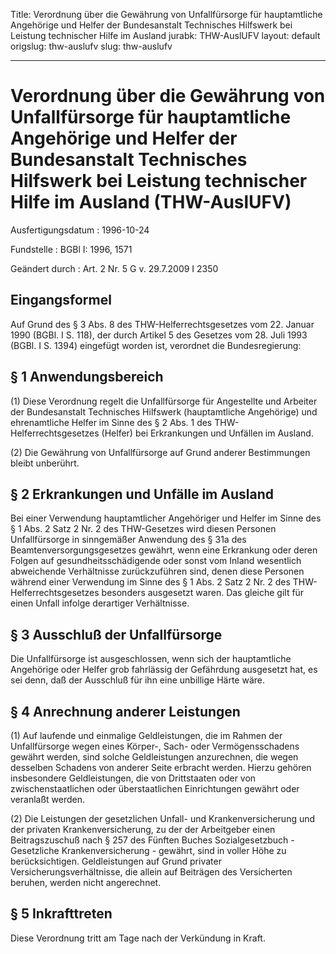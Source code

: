 Title: Verordnung über die Gewährung von Unfallfürsorge für hauptamtliche Angehörige
  und Helfer der Bundesanstalt Technisches Hilfswerk bei Leistung technischer Hilfe
  im Ausland
jurabk: THW-AuslUFV
layout: default
origslug: thw-auslufv
slug: thw-auslufv

---

# Verordnung über die Gewährung von Unfallfürsorge für hauptamtliche Angehörige und Helfer der Bundesanstalt Technisches Hilfswerk bei Leistung technischer Hilfe im Ausland (THW-AuslUFV)

Ausfertigungsdatum
:   1996-10-24

Fundstelle
:   BGBl I: 1996, 1571

Geändert durch
:   Art. 2 Nr. 5 G v. 29.7.2009 I 2350



## Eingangsformel

Auf Grund des § 3 Abs. 8 des THW-Helferrechtsgesetzes vom 22. Januar
1990 (BGBl. I S. 118), der durch Artikel 5 des Gesetzes vom 28. Juli
1993 (BGBl. I S. 1394) eingefügt worden ist, verordnet die
Bundesregierung:


## § 1 Anwendungsbereich

(1) Diese Verordnung regelt die Unfallfürsorge für Angestellte und
Arbeiter der Bundesanstalt Technisches Hilfswerk (hauptamtliche
Angehörige) und ehrenamtliche Helfer im Sinne des § 2 Abs. 1 des THW-
Helferrechtsgesetzes (Helfer) bei Erkrankungen und Unfällen im
Ausland.

(2) Die Gewährung von Unfallfürsorge auf Grund anderer Bestimmungen
bleibt unberührt.


## § 2 Erkrankungen und Unfälle im Ausland

Bei einer Verwendung hauptamtlicher Angehöriger und Helfer im Sinne
des § 1 Abs. 2 Satz 2 Nr. 2 des THW-Gesetzes wird diesen Personen
Unfallfürsorge in sinngemäßer Anwendung des § 31a des
Beamtenversorgungsgesetzes gewährt, wenn eine Erkrankung oder deren
Folgen auf gesundheitsschädigende oder sonst vom Inland wesentlich
abweichende Verhältnisse zurückzuführen sind, denen diese Personen
während einer Verwendung im Sinne des § 1 Abs. 2 Satz 2 Nr. 2 des THW-
Helferrechtsgesetzes besonders ausgesetzt waren. Das gleiche gilt für
einen Unfall infolge derartiger Verhältnisse.


## § 3 Ausschluß der Unfallfürsorge

Die Unfallfürsorge ist ausgeschlossen, wenn sich der hauptamtliche
Angehörige oder Helfer grob fahrlässig der Gefährdung ausgesetzt hat,
es sei denn, daß der Ausschluß für ihn eine unbillige Härte wäre.


## § 4 Anrechnung anderer Leistungen

(1) Auf laufende und einmalige Geldleistungen, die im Rahmen der
Unfallfürsorge wegen eines Körper-, Sach- oder Vermögensschadens
gewährt werden, sind solche Geldleistungen anzurechnen, die wegen
desselben Schadens von anderer Seite erbracht werden. Hierzu gehören
insbesondere Geldleistungen, die von Drittstaaten oder von
zwischenstaatlichen oder überstaatlichen Einrichtungen gewährt oder
veranlaßt werden.

(2) Die Leistungen der gesetzlichen Unfall- und Krankenversicherung
und der privaten Krankenversicherung, zu der der Arbeitgeber einen
Beitragszuschuß nach § 257 des Fünften Buches Sozialgesetzbuch -
Gesetzliche Krankenversicherung - gewährt, sind in voller Höhe zu
berücksichtigen. Geldleistungen auf Grund privater
Versicherungsverhältnisse, die allein auf Beiträgen des Versicherten
beruhen, werden nicht angerechnet.


## § 5 Inkrafttreten

Diese Verordnung tritt am Tage nach der Verkündung in Kraft.

